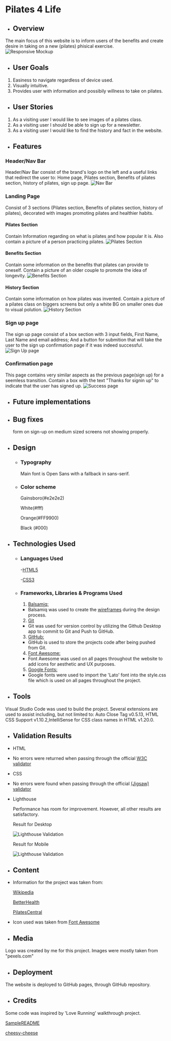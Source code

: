 # Pilates 4 Life

- ## Overview
The main focus of this website is to inform users of the benefits and create desire in taking on a new (pilates) phisical exercise.   
![Responsive Mockup](https://github.com/nellymaw/pilates-4-life/blob/main/assets/Validation/responsiveness.png)

- ## User Goals
1. Easiness to navigate regardless of device used.
2. Visually intuitive.
3. Provides user with information and possibily willness to take on pilates.
    
- ## User Stories
1. As a visiting user I would like to see images of a pilates class.
2. As a visiting user I should be able to sign up for a newsletter.
3. As a visiting user I would like to find the history and fact in the website.

- ## Features
### Header/Nav Bar
Header/Nav Bar consist of the brand's logo on the left and a useful links that redirect the user to: Home page, Pilates section, Benefits of pilates section, history of pilates, sign up page.
![Nav Bar](https://github.com/nellymaw/pilates-4-life/blob/main/readmeContent/navbar.png)

### Landing Page
Consist of 3 sections (Pilates section, Benefits of pilates section, history of pilates), decorated with images promoting pilates and healthier habits.
#### Pilates Section
Contain Information regarding on what is pilates and how popular it is. Also contain a picture of a person practicing pilates.
![Pilates Section](https://github.com/nellymaw/pilates-4-life/blob/main/readmeContent/pilatesSection.png)

#### Benefits Section
Contain some information on the benefits that pilates can provide to oneself. Contain a picture of an older couple to promote the idea of longevity.
![Benefits Section](https://github.com/nellymaw/pilates-4-life/blob/main/readmeContent/benefitsSection.png)

#### History Section
Contain some information on how pilates was invented. Contain a picture of a pilates class on biggers screens but only a white BG on smaller ones due to visual polution.
![History Section](https://github.com/nellymaw/pilates-4-life/blob/main/readmeContent/historySection.png)

### Sign up page
The sign up page consist of a box section with 3 input fields, First Name, Last Name and email address; And a button for submition that will take the user to the sign up confirmation page if it was indeed successful.
![Sign Up page](https://github.com/nellymaw/pilates-4-life/blob/main/readmeContent/signUp.png)

### Confirmation page
This page contains very similar aspects as the previous page(sign up) for a seemless transition. Contain a box with the text "Thanks for signin up" to indicate that the user has signed up.
![Success page](https://github.com/nellymaw/pilates-4-life/blob/main/readmeContent/success.png)

- ## Future implementations

- ## Bug fixes
    form on sign-up on medium sized screens not showing properly.
- ## Design
    -   ### Typography
        Main font is Open Sans with a fallback in sans-serif.
    -   ### Color scheme
        Gainsboro(#e2e2e2)

        White(#fff)

        Orange(#FF9900)

        Black (#000)      

- ## Technologies Used
    - ### Languages Used
        -[HTML5](https://en.wikipedia.org/wiki/HTML5)

        -[CSS3](https://en.wikipedia.org/wiki/Cascading_Style_Sheets)

    - ### Frameworks, Libraries & Programs Used
        1. [Balsamiq:](https://balsamiq.com/)
        - Balsamiq was used to create the [wireframes](https://github.com/) during the design process.
        2. [Git](https://git-scm.com/)
        - Git was used for version control by utilizing the Github Desktop app to commit to Git and Push to GitHub.
        3. [GitHub:](https://github.com/)
        - GitHub is used to store the projects code after being pushed from Git.
        4. [Font Awesome:](https://fontawesome.com/)
        - Font Awesome was used on all pages throughout the website to add icons for aesthetic and UX purposes.
        5. [Google Fonts:](https://fonts.google.com/)
        - Google fonts were used to import the 'Lato' font into the style.css file which is used on all pages throughout the project.

- ## Tools
Visual Studio Code was used to build the project. Several extensions are used to assist including, but not limited to: Auto Close Tag v0.5.13, HTML CSS Support v1.10.2,IntelliSense for CSS class names in HTML v1.20.0.

- ## Validation Results
- HTML
- No errors were returned when passing through the official [W3C validator](https://validator.w3.org/nu/?doc=https%3A%2F%2Fnellymaw.github.io%2Fpilates-4-life%2Findex.html)

- CSS
- No errors were found when passing through the official [(Jigsaw) validator](https://jigsaw.w3.org/css-validator/validator?uri=https%3A%2F%2Fnellymaw.github.io%2Fpilates-4-life&profile=css3svg&usermedium=all&warning=1&vextwarning=&lang=en)

- Lighthouse
    
    Performance has room for improvement. However, all other results are satisfactory.

    Result for Desktop 

    ![Lighthouse Validation](https://github.com/nellymaw/pilates-4-life/blob/main/readmeContent/lighthouseDesktop.png)

    Result for Mobile

    ![Lighthouse Validation](https://github.com/nellymaw/pilates-4-life/blob/main/readmeContent/lighthousePhone.png)


- ## Content
- Information for the project was taken from: 

    [Wikipedia](https://en.wikipedia.org/wiki/Pilates)

    [BetterHealth](https://www.betterhealth.vic.gov.au/health/conditionsandtreatments/pilates-and-yoga-health-benefits)

    [PilatesCentral](https://www.pilatescentral.co.uk/history-origins-pilates/)

- Icon used was taken from [Font Awesome](https://fontawesome.com/)

- ## Media
Logo was created by me for this project.
Images were mostly taken from "pexels.com"


- ## Deployment
The website is deployed to GitHub pages, through GitHub repository.

- ## Credits
Some code was inspired by 'Love Running' walkthrough project.

[SampleREADME](https://github.com/Code-Institute-Solutions/SampleREADME)

[cheesy-cheese](https://github.com/kazcare/cheesy-cheese)
